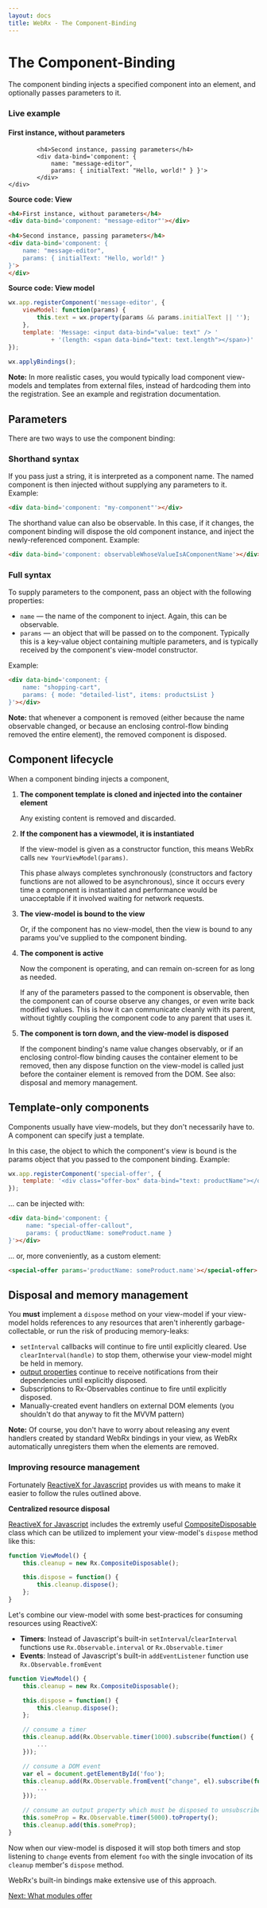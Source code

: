 ```yaml
---
layout: docs
title: WebRx - The Component-Binding
---
```

# The Component-Binding

The component binding injects a specified component into an element, and optionally passes parameters to it.

<div class="panel panel-default" id="component-binding-example1">
	<div class="panel-heading">
		<h3 class="panel-title">Live example</h3>
	</div>
	<div class="panel-body">
		<h4>First instance, without parameters</h4>
			<div data-bind='component: "message-editor"'></div>
 
			<h4>Second instance, passing parameters</h4>
			<div data-bind='component: {
				name: "message-editor",
				params: { initialText: "Hello, world!" } }'>
			</div>
	</div>
</div>
  
<script type="text/javascript">
wx.app.registerComponent('message-editor', {
    viewModel: function(params) {
        this.text = wx.property(params && params.initialText || '');
    },
    template: 'Message: <input data-bind="value: text" /> '
            + '(length: <span data-bind="text: text.length"></span>)'
});
 
wx.applyBindings(undefined, document.getElementById('component-binding-example1'));
</script>

**Source code: View**

```html
<h4>First instance, without parameters</h4>
<div data-bind='component: "message-editor"'></div>
 
<h4>Second instance, passing parameters</h4>
<div data-bind='component: {
    name: "message-editor",
    params: { initialText: "Hello, world!" } 
}'>
</div>
```

**Source code: View model**

```javascript
wx.app.registerComponent('message-editor', {
    viewModel: function(params) {
        this.text = wx.property(params && params.initialText || '');
    },
    template: 'Message: <input data-bind="value: text" /> '
            + '(length: <span data-bind="text: text.length"></span>)'
});
 
wx.applyBindings();
```

**Note:** In more realistic cases, you would typically load component view-models and templates from external files, 
instead of hardcoding them into the registration. See an example and registration documentation.

## Parameters

There are two ways to use the component binding:

### Shorthand syntax

If you pass just a string, it is interpreted as a component name. The named component is then injected without supplying any parameters to it. Example:

```html
<div data-bind='component: "my-component"'></div>
```

The shorthand value can also be observable. In this case, if it changes, the component binding will dispose the old 
component instance, and inject the newly-referenced component. Example:

```html
<div data-bind='component: observableWhoseValueIsAComponentName'></div>
```

### Full syntax

To supply parameters to the component, pass an object with the following properties:

- <code>name</code> — the name of the component to inject. Again, this can be observable.
- <code>params</code> — an object that will be passed on to the component. Typically this is a key-value object containing multiple parameters, and is typically received by the component's view-model constructor.

Example:

```html
<div data-bind='component: {
    name: "shopping-cart",
    params: { mode: "detailed-list", items: productsList }
}'></div>
```

**Note:** that whenever a component is removed (either because the name observable changed, or because an 
enclosing control-flow binding removed the entire element), the removed component is disposed.

## Component lifecycle

When a component binding injects a component,

1. **The component template is cloned and injected into the container element**

	Any existing content is removed and discarded.

2. **If the component has a viewmodel, it is instantiated**

	If the view-model is given as a constructor function, this means WebRx calls <code>new YourViewModel(params)</code>.

	This phase always completes synchronously (constructors and factory functions are not allowed to be asynchronous), 
	since it occurs every time a component is instantiated and performance would be unacceptable if it involved waiting 
	for network requests.

3. **The view-model is bound to the view**

	Or, if the component has no view-model, then the view is bound to any params you've supplied to the component binding.

4. **The component is active**

	Now the component is operating, and can remain on-screen for as long as needed.

	If any of the parameters passed to the component is observable, then the component can of course observe any changes, 
	or even write back modified values. This is how it can communicate cleanly with its parent, without tightly coupling the 
	component code to any parent that uses it.

5. **The component is torn down, and the view-model is disposed**

	If the component binding's name value changes observably, or if an enclosing control-flow binding causes the container 
	element to be removed, then any dispose function on the view-model is called just before the container element is removed 
	from the DOM. See also: disposal and memory management.


## Template-only components

Components usually have view-models, but they don't necessarily have to. A component can specify just a template.

In this case, the object to which the component's view is bound is the params object that you passed to the component binding. Example:

```javascript
wx.app.registerComponent('special-offer', {
    template: '<div class="offer-box" data-bind="text: productName"></div>'
});
```
… can be injected with:

```html
<div data-bind='component: {
     name: "special-offer-callout",
     params: { productName: someProduct.name }
}'></div>
```

… or, more conveniently, as a custom element:

```html
<special-offer params='productName: someProduct.name'></special-offer>
```

## Disposal and memory management

You **must** implement a <code>dispose</code> method on your view-model if your view-model holds references to any resources 
that aren't inherently garbage-collectable, or run the risk of producing memory-leaks:

- <code>setInterval</code> callbacks will continue to fire until explicitly cleared.
	Use <code>clearInterval(handle)</code> to stop them, otherwise your view-model might be held in memory.
- [output properties](/docs/output-properties.html#start) continue to receive notifications from their dependencies until explicitly disposed.
- Subscriptions to Rx-Observables continue to fire until explicitly disposed.
- Manually-created event handlers on external DOM elements (you shouldn't do that anyway to fit the MVVM pattern)

**Note:** Of course, you don't have to worry about releasing any event handlers created by standard WebRx bindings in your view, 
as WebRx automatically unregisters them when the elements are removed.

### Improving resource management

Fortunately [ReactiveX for Javascript](https://github.com/Reactive-Extensions/RxJS/tree/master/doc) provides us with 
means to make it easier to follow the rules outlined above.

**Centralized resource disposal**

[ReactiveX for Javascript](https://github.com/Reactive-Extensions/RxJS/tree/master/doc) includes the extremly useful
[CompositeDisposable](https://github.com/Reactive-Extensions/RxJS/blob/master/doc/api/disposables/compositedisposable.md) 
class which can be utilized to implement your view-model's <code>dispose</code> method like this:

```javascript
function ViewModel() {
	this.cleanup = new Rx.CompositeDisposable();

	this.dispose = function() {
		this.cleanup.dispose();
	};
}
```

Let's combine our view-model with some best-practices for consuming resources using ReactiveX:

- **Timers**: Instead of Javascript's built-in <code>setInterval</code>/<code>clearInterval</code> functions use <code>Rx.Observable.interval</code> or <code>Rx.Observable.timer</code>
- **Events**: Instead of Javascript's built-in <code>addEventListener</code> function use <code>Rx.Observable.fromEvent</code>


```javascript
function ViewModel() {
	this.cleanup = new Rx.CompositeDisposable();

	this.dispose = function() {
		this.cleanup.dispose();
	};

	// consume a timer
	this.cleanup.add(Rx.Observable.timer(1000).subscribe(function() {
		...
	}));

	// consume a DOM event
	var el = document.getElementById('foo');
	this.cleanup.add(Rx.Observable.fromEvent("change", el).subscribe(function(event) {
		...
	}));

	// consume an output property which must be disposed to unsubscribe from its source-observable
	this.someProp = Rx.Observable.timer(5000).toProperty();
	this.cleanup.add(this.someProp);
}
```

Now when our view-model is disposed it will stop both timers and stop listening to <code>change</code> events from element <code>foo</code>
with the single invocation of its <code>cleanup</code> member's <code>dispose</code> method.

WebRx's built-in bindings make extensive use of this approach.

<a class="next-topic" href="/docs/module-overview.html#start">Next: What modules offer</a>